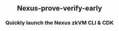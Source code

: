 <h2 align=center>Nexus-prove-verify-early</h1l2>
<h3 align=center>Quickly launch the Nexus zkVM CLI &amp; CDK</h1l2>
